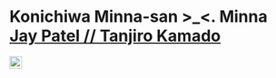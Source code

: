 # Konichiwa Minna-san >_<. Minna [Jay Patel // Tanjiro Kamado](https://github.com/JayPatel1314)
<a href="https://t.me/TanjiroOP/">
    <img align ="left" alt="Pranav's Discord" width="22px" src ="https://cdn.jsdelivr.net/npm/simple-icons@v3/icons/telegram.svg" />
  </a>
